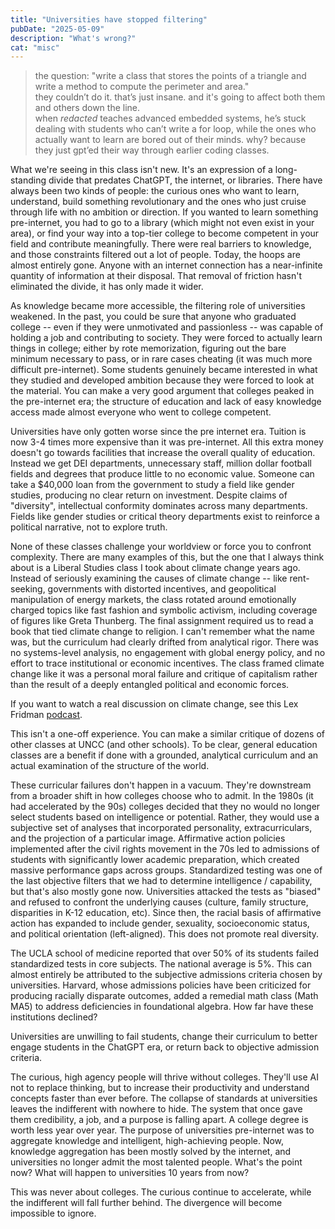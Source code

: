 ```yaml
---
title: "Universities have stopped filtering"
pubDate: "2025-05-09"
description: "What's wrong?"
cat: "misc"
---
```


> the question: "write a class that stores the points of a triangle and write a method to compute the perimeter and area."<br/>
> they couldn’t do it. that’s just insane. and it's going to affect both them and others down the line. <br/>
> when *redacted* teaches advanced embedded systems, he’s stuck dealing with students who can’t write a for loop, while the ones who actually want to learn are bored out of their minds. why? because they just gpt’ed their way through earlier coding classes.


What we're seeing in this class isn't new. It's an expression of a long-standing divide that predates ChatGPT, the internet, or libraries. There have always been two kinds of people: the curious ones who want to learn, understand, build something revolutionary and the ones who just cruise through life with no ambition or direction. If you wanted to learn something pre-internet, you had to go to a library (which might not even exist in your area), or find your way into a top-tier college to become competent in your field and contribute meaningfully. There were real barriers to knowledge, and those constraints filtered out a lot of people. Today, the hoops are almost entirely gone. Anyone with an internet connection has a near-infinite quantity of information at their disposal. That removal of friction hasn't eliminated the divide, it has only made it wider. 

 As knowledge became more accessible, the filtering role of universities weakened. In the past, you could be sure that anyone who graduated college -- even if they were unmotivated and passionless -- was capable of holding a job and contributing to society. They were forced to actually learn things in college; either by rote memorization, figuring out the bare minimum necessary to pass, or in rare cases cheating (it was much more difficult pre-internet).  Some students genuinely became interested in what they studied and developed ambition because they were forced to look at the material. You can make a very good argument that colleges peaked in the pre-internet era; the structure of education and lack of easy knowledge access made almost everyone who went to college competent. 

Universities have only gotten worse since the pre internet era. Tuition is now 3-4 times more expensive than it was pre-internet. All this extra money doesn't go towards facilities that increase the overall quality of education. Instead we get DEI departments, unnecessary staff, million dollar football fields and degrees that produce little to no economic value. Someone can take a $40,000 loan from the government to study a field like gender studies, producing no clear return on investment. Despite claims of "diversity", intellectual conformity dominates across many departments. Fields like gender studies or critical theory departments exist to reinforce a political narrative, not to explore truth. 

None of these classes challenge your worldview or force you to confront complexity. There are many examples of this, but the one that I always think about is a Liberal Studies class I took about climate change years ago. Instead of seriously examining the causes of climate change -- like rent-seeking, governments with distorted incentives, and geopolitical manipulation of energy markets, the class rotated around emotionally charged topics like fast fashion and symbolic activism, including coverage of figures like Greta Thunberg. The final assignment required us to read a book that tied climate change to religion. I can't remember what the name was, but the curriculum had clearly drifted from analytical rigor. There was no systems-level analysis, no engagement with global energy policy, and no effort to trace institutional or economic incentives. The class framed climate change like it was a personal moral failure and critique of capitalism rather than the result of a deeply entangled political and economic forces. 

If you want to watch a real discussion on climate change, see this Lex Fridman [podcast](https://www.youtube.com/watch?v=5Gk9gIpGvSE&pp=ygUabGV4IGZyaWRtYW4gY2xpbWF0ZSBoY2FuZ2U%3D). 

This isn't a one-off experience. You can make a similar critique of dozens of other classes at UNCC (and other schools). To be clear, general education classes are a benefit if done with a grounded, analytical curriculum and an actual examination of the structure of the world. 

These curricular failures don't happen in a vacuum. They're downstream from a broader shift in how colleges choose who to admit. In the 1980s (it had accelerated by the 90s) colleges decided that they no would no longer select students based on intelligence or potential. Rather, they would use a subjective set of analyses that incorporated personality, extracurriculars, and the projection of a particular image. Affirmative action policies implemented after the civil rights movement in the 70s led to admissions of students with significantly lower academic preparation, which created massive performance gaps across groups. Standardized testing was one of the last objective filters that we had to determine intelligence / capability, but that's also mostly gone now. Universities attacked the tests as "biased" and refused to confront the underlying causes (culture, family structure, disparities in K-12 education, etc). Since then, the racial basis of affirmative action has expanded to include gender, sexuality, socioeconomic status, and political orientation (left-aligned). This does not promote real diversity. 

The UCLA school of medicine reported that over 50% of its students failed standardized tests in core subjects. The national average is 5%. This can almost entirely be attributed to the subjective admissions criteria chosen by universities. Harvard, whose admissions policies have been criticized for producing racially disparate outcomes, added a remedial math class (Math MA5) to address deficiencies in foundational algebra. How far have these institutions declined? 

Universities are unwilling to fail students, change their curriculum to better engage students in the ChatGPT era, or return back to objective admission criteria. 

The curious, high agency people will thrive without colleges. They'll use AI not to replace thinking, but to increase their productivity and understand concepts faster than ever before. The collapse of standards at universities leaves the indifferent with nowhere to hide. The system that once gave them credibility, a job, and a purpose is falling apart. A college degree is worth less year over year. The purpose of universities pre-internet was to aggregate knowledge and intelligent, high-achieving people. Now, knowledge aggregation has been mostly solved by the internet, and universities no longer admit the most talented people. What's the point now? What will happen to universities 10 years from now? 

This was never about colleges. The curious continue to accelerate, while the indifferent will fall further behind. The divergence will become impossible to ignore.  
